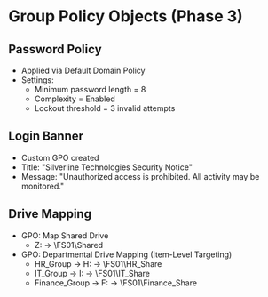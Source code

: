 # Group Policy Objects (Phase 3)

## Password Policy
- Applied via Default Domain Policy
- Settings:
  - Minimum password length = 8
  - Complexity = Enabled
  - Lockout threshold = 3 invalid attempts

## Login Banner
- Custom GPO created
- Title: "Silverline Technologies Security Notice"
- Message: "Unauthorized access is prohibited. All activity may be monitored."

## Drive Mapping
- GPO: Map Shared Drive
  - Z: → \\FS01\Shared
- GPO: Departmental Drive Mapping (Item-Level Targeting)
  - HR_Group → H: → \\FS01\HR_Share
  - IT_Group → I: → \\FS01\IT_Share
  - Finance_Group → F: → \\FS01\Finance_Share
